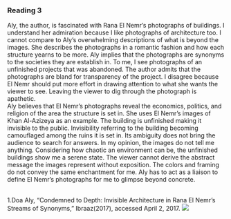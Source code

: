 

<h3> Reading 3 </h3>

<p>
Aly, the author, is fascinated with Rana El Nemr’s photographs of buildings. I understand her admiration because I like photographs of architecture too. I cannot compare to Aly’s overwhelming descriptions of what is beyond the images. She describes the photographs in a romantic fashion and how each structure yearns to be more. Aly implies that the photographs are synonyms to the societies they are establish in. To me, I see photographs of an unfinished projects that was abandoned. The author admits that the photographs are bland for transparency of the project. I disagree because El Nemr should put more effort in drawing attention to what she wants the viewer to see. Leaving the viewer to dig through the photograph is apathetic.
<br>
Aly believes that El Nemr’s photographs reveal the economics, politics, and religion of the area the structure is set in. She uses El Nemr’s images of Khan Al-Azizeya as an example. The building is unfinished making it invisible to the public. Invisibility referring to the building becoming camouflaged among the ruins it is set in. Its ambiguity does not bring the audience to search for answers. In my opinion, the images do not tell me anything. Considering how chaotic an environment can be, the unfinished buildings show me a serene state. The viewer cannot derive the abstract message the images represent without exposition. The colors and framing do not convey the same enchantment for me. Aly has to act as a liaison to define El Nemr’s photographs for me to glimpse beyond concrete.
</p>
<br>
1.Doa Aly, “Condemned to Depth: Invisible Architecture in Rana El Nemr’s Streams of Synonyms,” Ibraaz(2017), accessed April 2, 2017.

<img src=http://www.ibraaz.org/custom_images/880x/usr/library/images/main/essay_mar17_aly_7.jpg>
